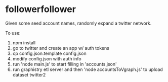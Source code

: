 # followerfollower

Given some seed account names, randomly expand a twitter network.

To use:

1. npm install
2. go to twitter and create an app w/ auth tokens
3. cp config.json.template config.json
4. modify config.json with auth info
5. run 'node main.js' to start filling in 'accounts.json'
6. run graphistry etl server and then 'node accountsToVgraph.js' to upload dataset twitter2
